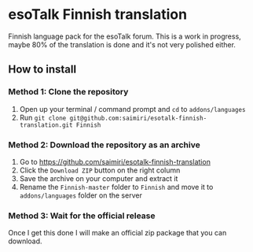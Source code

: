# esoTalk Finnish translation

Finnish language pack for the esoTalk forum. This is a work in progress, maybe 80% of the translation is done and it's not very polished either.

## How to install

### Method 1: Clone the repository

1. Open up your terminal / command prompt and `cd` to `addons/languages`
2. Run `git clone git@github.com:saimiri/esotalk-finnish-translation.git Finnish`

### Method 2: Download the repository as an archive

1. Go to https://github.com/saimiri/esotalk-finnish-translation
2. Click the `Download ZIP` button on the right column
3. Save the archive on your computer and extract it
4. Rename the `Finnish-master` folder to `Finnish` and move it to `addons/languages` folder on the server

### Method 3: Wait for the official release

Once I get this done I will make an official zip package that you can download.